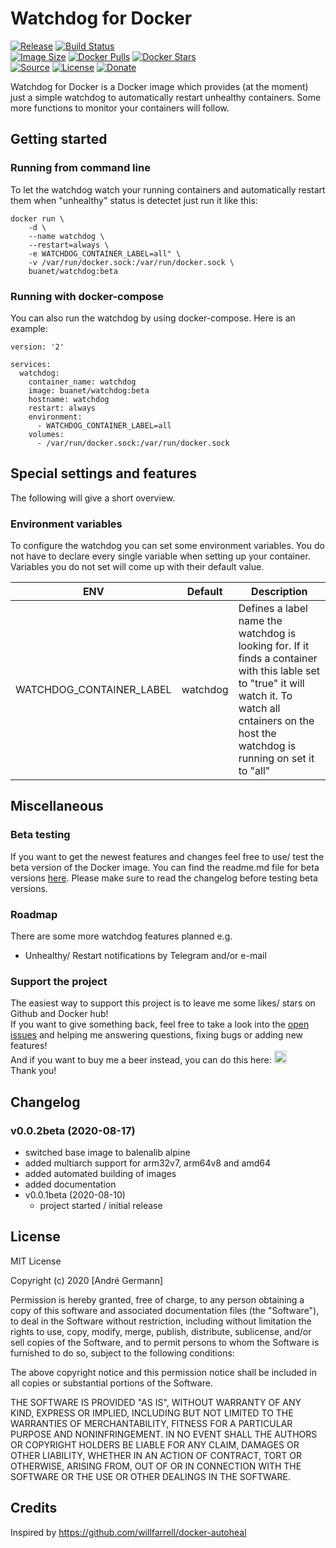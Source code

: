 # Watchdog for Docker

[![Release](https://img.shields.io/github/v/release/buanet/docker-watchdog)](https://github.com/buanet/docker-watchdog/releases)
[![Build Status](https://travis-ci.org/buanet/docker-watchdog.svg?branch=master)](https://travis-ci.org/buanet/docker-watchdog)<br>
[![Image Size](https://img.shields.io/docker/image-size/buanet/watchdog)](https://hub.docker.com/repository/docker/buanet/watchdog)
[![Docker Pulls](https://img.shields.io/docker/pulls/buanet/watchdog)](https://hub.docker.com/repository/docker/buanet/watchdog)
[![Docker Stars](https://img.shields.io/docker/stars/buanet/watchdog)](https://hub.docker.com/repository/docker/buanet/watchdog)<br>
[![Source](https://img.shields.io/badge/source-github-blue)](https://github.com/buanet/docker-watchdog)
[![License](https://img.shields.io/github/license/buanet/docker-watchdog)](https://github.com/buanet/docker-watchdog/blob/master/LICENSE.md)
[![Donate](https://img.shields.io/badge/donate-paypal-blue)](https://paypal.me/buanet)

Watchdog for Docker is a Docker image which provides (at the moment) just a simple watchdog to automatically restart unhealthy containers. Some more functions to monitor your containers will follow.

## Getting started

### Running from command line

To let the watchdog watch your running containers and automatically restart them when "unhealthy" status is detectet just run it like this:  

```
docker run \
    -d \
    --name watchdog \
    --restart=always \
    -e WATCHDOG_CONTAINER_LABEL=all" \
    -v /var/run/docker.sock:/var/run/docker.sock \
    buanet/watchdog:beta
```

### Running with docker-compose

You can also run the watchdog by using docker-compose. Here is an example:

```
version: '2'

services:
  watchdog:
    container_name: watchdog
    image: buanet/watchdog:beta
    hostname: watchdog
    restart: always
    environment:
      - WATCHDOG_CONTAINER_LABEL=all
    volumes:
      - /var/run/docker.sock:/var/run/docker.sock
```

## Special settings and features

The following will give a short overview.

### Environment variables

To configure the watchdog you can set some environment variables.
You do not have to declare every single variable when setting up your container. Variables you do not set will come up with their default value.

|ENV|Default|Description|
|---|---|---|
|WATCHDOG_CONTAINER_LABEL|watchdog|Defines a label name the watchdog is looking for. If it finds a container with this lable set to "true" it will watch it. To watch all cntainers on the host the watchdog is running on set it to "all"|

## Miscellaneous

### Beta testing

If you want to get the newest features and changes feel free to use/ test the beta version of the Docker image. You can find the readme.md file for beta versions [here](https://github.com/buanet/docker-watchdog/blob/beta/README.md). Please make sure to read the changelog before testing beta versions.

### Roadmap

There are some more watchdog features planned e.g.
* Unhealthy/ Restart notifications by Telegram and/or e-mail

### Support the project

The easiest way to support this project is to leave me some likes/ stars on Github and Docker hub!<br>
If you want to give something back, feel free to take a look into the [open issues](https://github.com/buanet/docker-watchdog/issues) and helping me answering questions, fixing bugs or adding new features!<br>
And if you want to buy me a beer instead, you can do this here: <a href="https://www.paypal.me/buanet" target="_blank"><img src="https://buanet.de/wp-content/uploads/2017/08/pp128.png" height="20" width="20"></a><br>
Thank you!

## Changelog

### v0.0.2beta (2020-08-17)
* switched base image to balenalib alpine
* added multiarch support for arm32v7, arm64v8 and amd64
* added automated building of images
* added documentation
* v0.0.1beta (2020-08-10)
  * project started / initial release

## License

MIT License

Copyright (c) 2020 [André Germann]

Permission is hereby granted, free of charge, to any person obtaining a copy
of this software and associated documentation files (the "Software"), to deal
in the Software without restriction, including without limitation the rights
to use, copy, modify, merge, publish, distribute, sublicense, and/or sell
copies of the Software, and to permit persons to whom the Software is
furnished to do so, subject to the following conditions:

The above copyright notice and this permission notice shall be included in all
copies or substantial portions of the Software.

THE SOFTWARE IS PROVIDED "AS IS", WITHOUT WARRANTY OF ANY KIND, EXPRESS OR
IMPLIED, INCLUDING BUT NOT LIMITED TO THE WARRANTIES OF MERCHANTABILITY,
FITNESS FOR A PARTICULAR PURPOSE AND NONINFRINGEMENT. IN NO EVENT SHALL THE
AUTHORS OR COPYRIGHT HOLDERS BE LIABLE FOR ANY CLAIM, DAMAGES OR OTHER
LIABILITY, WHETHER IN AN ACTION OF CONTRACT, TORT OR OTHERWISE, ARISING FROM,
OUT OF OR IN CONNECTION WITH THE SOFTWARE OR THE USE OR OTHER DEALINGS IN THE
SOFTWARE.

## Credits

Inspired by https://github.com/willfarrell/docker-autoheal
